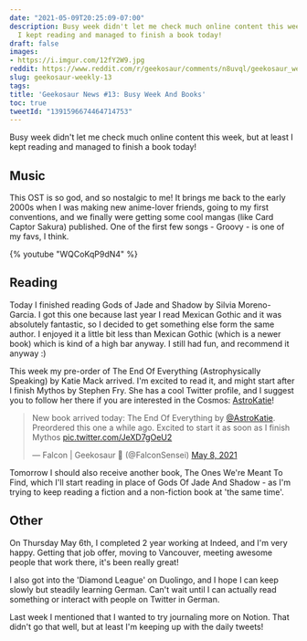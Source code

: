 ```yaml
---
date: "2021-05-09T20:25:09-07:00"
description: Busy week didn't let me check much online content this week, but at least
  I kept reading and managed to finish a book today!
draft: false
images:
- https://i.imgur.com/12fY2W9.jpg
reddit: https://www.reddit.com/r/geekosaur/comments/n8uvql/geekosaur_weekly_13_busy_week_and_books/
slug: geekosaur-weekly-13
tags:
title: 'Geekosaur News #13: Busy Week And Books'
toc: true
tweetId: "1391596674464714753"
---
```


Busy week didn't let me check much online content this week, but at least I kept reading and managed to finish a book today!

## Music

This OST is so god, and so nostalgic to me! It brings me back to the early 2000s when I was making new anime-lover friends, going to my first conventions, and we finally were getting some cool mangas (like Card Captor Sakura) published. One of the first few songs - Groovy - is one of my favs, I think.

{% youtube "WQCoKqP9dN4" %}

<!--more-->

## Reading

Today I finished reading Gods of Jade and Shadow by Silvia Moreno-Garcia. I got this one because last year I read Mexican Gothic and it was absolutely fantastic, so I decided to get something else form the same author. I enjoyed it a little bit less than Mexican Gothic (which is a newer book) which is kind of a high bar anyway. I still had fun, and recommend it anyway :)

This week my pre-order of The End Of Everything (Astrophysically Speaking) by Katie Mack arrived. I'm excited to read it, and might start after I finish Mythos by Stephen Fry. She has a cool Twitter profile, and I suggest you to follow her there if you are interested in the Cosmos: [AstroKatie](https://twitter.com/AstroKatie)!

<blockquote class="twitter-tweet"><p lang="en" dir="ltr">New book arrived today: The End Of Everything by <a href="https://twitter.com/AstroKatie?ref_src=twsrc%5Etfw">@AstroKatie</a>. Preordered this one a while ago. Excited to start it as soon as I finish Mythos <a href="https://t.co/JeXD7gOeU2">pic.twitter.com/JeXD7gOeU2</a></p>&mdash; Falcon | Geekosaur 🍥 (@FalconSensei) <a href="https://twitter.com/FalconSensei/status/1390905359988969473?ref_src=twsrc%5Etfw">May 8, 2021</a></blockquote> <script async src="https://platform.twitter.com/widgets.js" charset="utf-8"></script>

Tomorrow I should also receive another book, The Ones We're Meant To Find, which I'll start reading in place of Gods Of Jade And Shadow - as I'm trying to keep reading a fiction and a non-fiction book at 'the same time'.

## Other

On Thursday May 6th, I completed 2 year working at Indeed, and I'm very happy. Getting that job offer, moving to Vancouver, meeting awesome people that work there, it's been really great!

I also got into the 'Diamond League' on Duolingo, and I hope I can keep slowly but steadily learning German. Can't wait until I can actually read something or interact with people on Twitter in German.

Last week I mentioned that I wanted to try journaling more on Notion. That didn't go that well, but at least I'm keeping up with the daily tweets!

